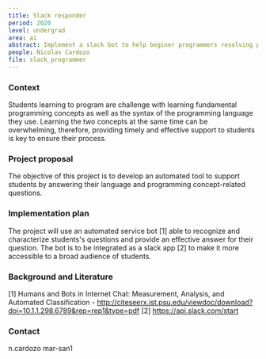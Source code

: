```yaml
---
title: Slack responder
period: 2020
level: undergrad 
area: ai
abstract: Implement a slack bot to help beginer programmers resolving programming questions
people: Nicolas Cardozo 
file: slack_programmer
---
```


### Context

Students learning to program are challenge with learning fundamental programming concepts as well as the syntax of the programming language they use. Learning the two concepts at the same time can be overwhelming, therefore, providing timely and effective support to students is key to ensure their process.

### Project proposal

The objective of this project is to develop an automated tool to support students by answering their language and programming concept-related questions.

### Implementation plan

The project will use an automated service bot [1] able to recognize and characterize students's questions and provide an effective answer for their question. The bot is to be integrated as a slack app [2] to make it more accessible to a broad audience of students.

### Background and Literature

[1] Humans and Bots in Internet Chat: Measurement,
Analysis, and Automated Classification - http://citeseerx.ist.psu.edu/viewdoc/download?doi=10.1.1.298.6789&rep=rep1&type=pdf
[2] https://api.slack.com/start

### Contact

n.cardozo
mar-san1